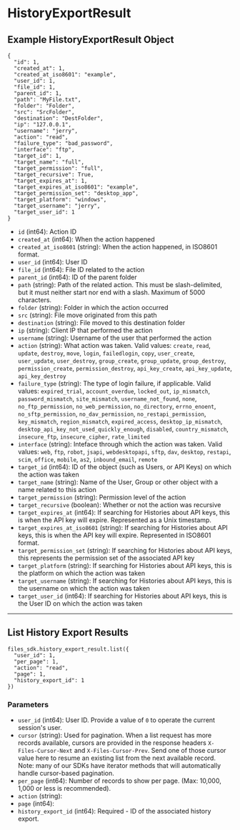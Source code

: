 # HistoryExportResult

## Example HistoryExportResult Object

```
{
  "id": 1,
  "created_at": 1,
  "created_at_iso8601": "example",
  "user_id": 1,
  "file_id": 1,
  "parent_id": 1,
  "path": "MyFile.txt",
  "folder": "Folder",
  "src": "SrcFolder",
  "destination": "DestFolder",
  "ip": "127.0.0.1",
  "username": "jerry",
  "action": "read",
  "failure_type": "bad_password",
  "interface": "ftp",
  "target_id": 1,
  "target_name": "full",
  "target_permission": "full",
  "target_recursive": True,
  "target_expires_at": 1,
  "target_expires_at_iso8601": "example",
  "target_permission_set": "desktop_app",
  "target_platform": "windows",
  "target_username": "jerry",
  "target_user_id": 1
}
```

* `id` (int64): Action ID
* `created_at` (int64): When the action happened
* `created_at_iso8601` (string): When the action happened, in ISO8601 format.
* `user_id` (int64): User ID
* `file_id` (int64): File ID related to the action
* `parent_id` (int64): ID of the parent folder
* `path` (string): Path of the related action. This must be slash-delimited, but it must neither start nor end with a slash. Maximum of 5000 characters.
* `folder` (string): Folder in which the action occurred
* `src` (string): File move originated from this path
* `destination` (string): File moved to this destination folder
* `ip` (string): Client IP that performed the action
* `username` (string): Username of the user that performed the action
* `action` (string): What action was taken. Valid values: `create`, `read`, `update`, `destroy`, `move`, `login`, `failedlogin`, `copy`, `user_create`, `user_update`, `user_destroy`, `group_create`, `group_update`, `group_destroy`, `permission_create`, `permission_destroy`, `api_key_create`, `api_key_update`, `api_key_destroy`
* `failure_type` (string): The type of login failure, if applicable.  Valid values: `expired_trial`, `account_overdue`, `locked_out`, `ip_mismatch`, `password_mismatch`, `site_mismatch`, `username_not_found`, `none`, `no_ftp_permission`, `no_web_permission`, `no_directory`, `errno_enoent`, `no_sftp_permission`, `no_dav_permission`, `no_restapi_permission`, `key_mismatch`, `region_mismatch`, `expired_access`, `desktop_ip_mismatch`, `desktop_api_key_not_used_quickly_enough`, `disabled`, `country_mismatch`, `insecure_ftp`, `insecure_cipher`, `rate_limited`
* `interface` (string): Inteface through which the action was taken. Valid values: `web`, `ftp`, `robot`, `jsapi`, `webdesktopapi`, `sftp`, `dav`, `desktop`, `restapi`, `scim`, `office`, `mobile`, `as2`, `inbound_email`, `remote`
* `target_id` (int64): ID of the object (such as Users, or API Keys) on which the action was taken
* `target_name` (string): Name of the User, Group or other object with a name related to this action
* `target_permission` (string): Permission level of the action
* `target_recursive` (boolean): Whether or not the action was recursive
* `target_expires_at` (int64): If searching for Histories about API keys, this is when the API key will expire. Represented as a Unix timestamp.
* `target_expires_at_iso8601` (string): If searching for Histories about API keys, this is when the API key will expire. Represented in ISO8601 format.
* `target_permission_set` (string): If searching for Histories about API keys, this represents the permission set of the associated  API key
* `target_platform` (string): If searching for Histories about API keys, this is the platform on which the action was taken
* `target_username` (string): If searching for Histories about API keys, this is the username on which the action was taken
* `target_user_id` (int64): If searching for Histories about API keys, this is the User ID on which the action was taken


---

## List History Export Results

```
files_sdk.history_export_result.list({
  "user_id": 1,
  "per_page": 1,
  "action": "read",
  "page": 1,
  "history_export_id": 1
})
```

### Parameters

* `user_id` (int64): User ID.  Provide a value of `0` to operate the current session's user.
* `cursor` (string): Used for pagination.  When a list request has more records available, cursors are provided in the response headers `X-Files-Cursor-Next` and `X-Files-Cursor-Prev`.  Send one of those cursor value here to resume an existing list from the next available record.  Note: many of our SDKs have iterator methods that will automatically handle cursor-based pagination.
* `per_page` (int64): Number of records to show per page.  (Max: 10,000, 1,000 or less is recommended).
* `action` (string): 
* `page` (int64): 
* `history_export_id` (int64): Required - ID of the associated history export.
